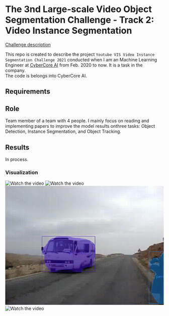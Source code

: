 # The 3nd Large-scale Video Object Segmentation Challenge - Track 2: Video Instance Segmentation

[Challenge description](https://competitions.codalab.org/competitions/28988#learn_the_details)

This repo is created to describe the project `Youtube VIS Video Instance Segmentation Challenge 2021` conducted when I am an Machine Learning Engineer at [CyberCore AI](https://cybercore.co.jp/) from Feb. 2020 to now. It is a task in the company. <br/>
The code is belongs into CyberCore AI. 

## Requirements <br/>
## Role
Team member of a team with 4 people. I mainly focus on reading and implementing papers to improve the model results onthree tasks:  Object Detection, Instance Segmentation, and Object Tracking.
## Results
In process.
### Visualization
![Watch the video](videos/test_1.gif)
![Watch the video](videos/test_2.gif)
![Watch the video](videos/test_3.gif)
![Watch the video](videos/test_4.gif)
